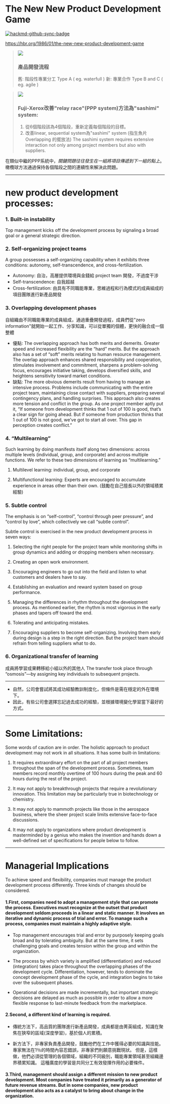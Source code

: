 # **The New New Product Development Game**

[![hackmd-github-sync-badge](https://hackmd.io/4cnN_jtbTbWJE_3Zo5cZOA/badge)](https://hackmd.io/4cnN_jtbTbWJE_3Zo5cZOA)

https://hbr.org/1986/01/the-new-new-product-development-game

> ![](https://i.imgur.com/89cmjiv.png)
> ### 產品開發流程
> 舊: 階段性專業分工 Type A ( eg. waterfull )
> 新: 專業合作 Type B and C ( eg. agile )

>![](https://i.imgur.com/JPf07T3.png)
> ### Fuji-Xerox改善"relay race"(PPP system)方法為"sashimi" system:
> 1. 從6個階段該為4個階段，重新定義每個階段的目標。
> 2. 改善linear, sequential system為"sashimi" system (指生魚片 Overlapping 的擺放法)
 The sashimi system requires extensive interaction not only among project members but also with suppliers.

在類似中繼的PPP系統中，*關鍵問題往往發生在一組將項目傳遞到下一組的點上*。 橄欖球方法通過保持各個階段之間的連續性來解決此問題。

---

# new product development processes:

### 1. Built-in instability
Top management kicks off the development process by signaling a broad goal or a general strategic direction.

### 2. Self-organizing project teams

A group possesses a self-organizing capability when it exhibits three conditions: autonomy, self-transcendence, and cross-fertilization. 

- Autonomy: 自治，高層提供環境與金錢給 project team 開發，不過度干涉
- Self-transcendence: 自我超越
- Cross-fertilization: 由具有不同職能專業，思維過程和行為模式的成員組成的項目團隊進行新產品開發

### 3. Overlapping development phases
自組織由不同職能專業的成員組成，通過重疊開發過程，成員們從"zero information"就開始一起工作、分享知識，可以從單獨的個體，更快的融合成一個整體

- 優點:
The overlapping approach has both merits and demerits. Greater speed and increased flexibility are the “hard” merits. But the approach also has a set of “soft” merits relating to human resource management. The overlap approach enhances shared responsibility and cooperation, stimulates involvement and commitment, sharpens a problem-solving focus, encourages initiative taking, develops diversified skills, and heightens sensitivity toward market conditions.
- 缺點:
The more obvious demerits result from having to manage an intensive process. Problems include communicating with the entire project team, maintaining close contact with suppliers, preparing several contingency plans, and handling surprises. This approach also creates more tension and conflict in the group. As one project member aptly put it, “If someone from development thinks that 1 out of 100 is good, that’s a clear sign for going ahead. But if someone from production thinks that 1 out of 100 is not good, we’ve got to start all over. This gap in perception creates conflict.”

### 4. “Multilearning”
Such learning by doing manifests itself along two dimensions: across multiple levels (individual, group, and corporate) and across multiple functions. We refer to these two dimensions of learning as “multilearning.”

1. Multilevel learning: individual, group, and corporate

2. Multifunctional learning: Experts are encouraged to accumulate experience in areas other than their own. (鼓勵在自己擅長以外的領域積累經驗)

### 5. Subtle control
The emphasis is on “self-control”, “control through peer pressure”, and “control by love”, which collectively we call “subtle control”.

Subtle control is exercised in the new product development process in seven ways:

1. Selecting the right people for the project team while monitoring shifts in group dynamics and adding or dropping members when necessary. 

2. Creating an open work environment.
    
3. Encouraging engineers to go out into the field and listen to what customers and dealers have to say.

4. Establishing an evaluation and reward system based on group performance.

5. Managing the differences in rhythm throughout the development process. As mentioned earlier, the rhythm is most vigorous in the early phases and tapers off toward the end.

6. Tolerating and anticipating mistakes.

7. Encouraging suppliers to become self-organizing. Involving them early during design is a step in the right direction. But the project team should refrain from telling suppliers what to do.
    
### 6. Organizational transfer of learning
成員將學習成果轉移給小組以外的其他人
The transfer took place through “osmosis”—by assigning key individuals to subsequent projects.



---

- 自然，公司會嘗試將其成功經驗教訓制度化，但條件是需在穩定的外在環境下。
- 因此，有些公司會選擇忘記過去成功的經驗，並根據環境變化學習當下最好的方式。

---

# Some Limitations:
Some words of caution are in order. The holistic approach to product development may not work in all situations. It has some built-in limitations:

1. It requires extraordinary effort on the part of all project members throughout the span of the development process. Sometimes, team members record monthly overtime of 100 hours during the peak and 60 hours during the rest of the project.

2. It may not apply to breakthrough projects that require a revolutionary innovation. This limitation may be particularly true in biotechnology or chemistry.

3. It may not apply to mammoth projects like those in the aerospace business, where the sheer project scale limits extensive face-to-face discussions.

4. It may not apply to organizations where product development is masterminded by a genius who makes the invention and hands down a well-defined set of specifications for people below to follow.

---

# Managerial Implications

To achieve speed and flexibility, companies must manage the product development process differently. Three kinds of changes should be considered.

#### 1.First, companies need to adopt a management style that can promote the process. Executives must recognize at the outset that product development seldom proceeds in a linear and static manner. It involves an iterative and dynamic process of trial and error. To manage such a process, companies must maintain a highly adaptive style.

- Top management encourages trial and error by purposely keeping goals broad and by tolerating ambiguity. But at the same time, it sets challenging goals and creates tension within the group and within the organization.

- The process by which variety is amplified (differentiation) and reduced (integration) takes place throughout the overlapping phases of the development cycle. Differentiation, however, tends to dominate the concept development phase of the cycle, and integration begins to take over the subsequent phases.
    
- Operational decisions are made incrementally, but important strategic decisions are delayed as much as possible in order to allow a more flexible response to last-minute feedback from the marketplace.
    
#### 2.Second, a different kind of learning is required.
- 傳統方法下，高品質的團隊進行新產品開發，成員都是由菁英組成，知識在聚焦在狹窄的區域(深度學習)，基於個人的累積。

- 新方法下，非專家負責產品開發，鼓勵他們在工作中獲得必要的知識與技能。專家無法在1％的時間內容忍錯誤，非專家們則願意挑戰現狀。 但是，這樣做，他們必須從管理的各個領域，組織的不同級別，職能專業領域甚至組織邊界積累知識。 這種廣度的學習是共同分工有效發揮作用的必要條件。

#### 3.Third, management should assign a different mission to new product development. Most companies have treated it primarily as a generator of future revenue streams. But in some companies, new product development also acts as a catalyst to bring about change in the organization.

